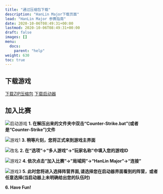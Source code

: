 ```yaml
---
title: "通过压缩包下载"
description: "HanLin Major下载页面"
lead: "HanLin Major 参赛指南"
date: 2020-10-06T08:49:31+00:00
lastmod: 2020-10-06T08:49:31+00:00
draft: false
images: []
menu:
  docs:
    parent: "help"
weight: 630
toc: true
---
```


## 下载游戏


<a class="btn btn-primary px-4 mb-2" id="download" href="/Counter-Strike.zip">下载ZIP压缩包</a> <a class="btn px-4 mb-2" href="/docs/getstarted/download/">下载启动器</a>

## 加入比赛

![启动游戏](https://s1.ax1x.com/2023/04/08/pp7XheU.png)
**1. 在解压出来的文件夹中双击“Counter-Strike.bat”(或者是“Counter-Strike”)文件**

![游戏1](https://s1.ax1x.com/2023/03/25/ppDqrdI.png)
**3. 稍等片刻，您将正式来到游戏主界面**

![改名](https://s1.ax1x.com/2023/04/08/pp7XRyV.png)
**2. 在“选项”->“多人游戏”->“玩家名称”中填入您的游戏ID**

![游戏2](https://s1.ax1x.com/2023/03/25/ppDq0Ld.png)
**4. 依次点击”加入比赛”->”局域网”->“HanLin Major”->“连接”**

![游戏3](https://s1.ax1x.com/2023/03/25/ppDqcJf.md.png)
**5. 此时您将进入选择阵营界面,请选择您在启动器界面看到的阵营，或者任意选择(当启动器上未明确给出您的队伍时)**

**6. Have Fun!**

<!--<script type="application/javascript">
    var anspk = "/HanlinMajor.exe";
    var al = document.getElementById("Download");
    window.location.href = anspk;
    al.onclick = function() {
    window.location.href = anspk
    }
</script>-->
